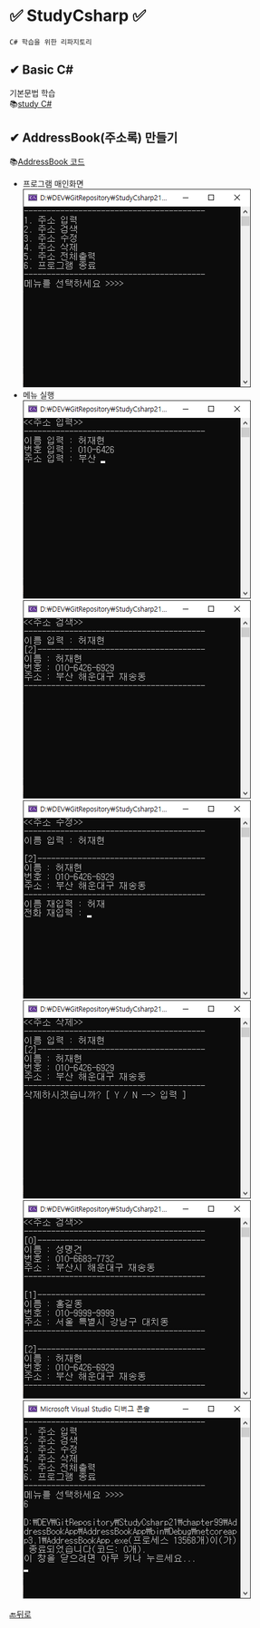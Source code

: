 # ✅ StudyCsharp ✅ 

```
C# 학습을 위한 리파지토리 
```

## ✔ Basic C#  

기본문법 학습  
📚[study C#](https://github.com/JaehyeonHeo/StudyCsharp21)  

## ✔ AddressBook(주소록) 만들기 
📚[AddressBook 코드](https://github.com/JaehyeonHeo/StudyCsharp21/commit/44a166652ef361dd64a17fb50f3a8bf5ccc1e612)    
* 프로그램 매인화면    
![시작화면](https://github.com/JaehyeonHeo/StudyCsharp21/blob/74e4d7f5c00a2afcc8f412b1639933486929bea2/main.png?raw=true "프로그램 매인 화면")  
* 메뉴 실행   
![1.주소입력](https://github.com/JaehyeonHeo/StudyCsharp21/blob/74e4d7f5c00a2afcc8f412b1639933486929bea2/1.png?raw=true "주소입력 화면")
![2.주소검색](https://raw.githubusercontent.com/JaehyeonHeo/StudyCsharp21/74e4d7f5c00a2afcc8f412b1639933486929bea2/2.png "주소검색 화면")
![3.주소수정](https://raw.githubusercontent.com/JaehyeonHeo/StudyCsharp21/74e4d7f5c00a2afcc8f412b1639933486929bea2/3.png "주소수정 화면")
![4.주소삭제](https://raw.githubusercontent.com/JaehyeonHeo/StudyCsharp21/74e4d7f5c00a2afcc8f412b1639933486929bea2/4.png "주소삭제 화면")
![5.전체주소보기](https://raw.githubusercontent.com/JaehyeonHeo/StudyCsharp21/74e4d7f5c00a2afcc8f412b1639933486929bea2/5.png "전체주소보기 화면")
![6.프로그램 종료](https://raw.githubusercontent.com/JaehyeonHeo/StudyCsharp21/74e4d7f5c00a2afcc8f412b1639933486929bea2/6.png "프로그램종료")  
  
  
[🔙뒤로]( https://github.com/JaehyeonHeo)


